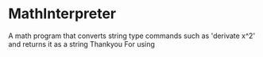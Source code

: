 # MathInterpreter
A math program that converts string type commands such as 'derivate x^2' and returns it as a string
Thankyou For using 
